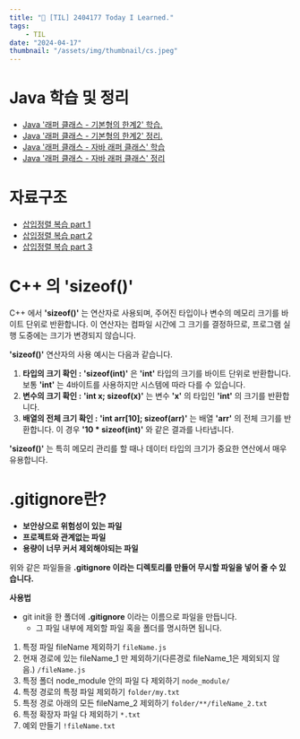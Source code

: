 ```yaml
---
title: "📝 [TIL] 2404177 Today I Learned."
tags:
    - TIL
date: "2024-04-17"
thumbnail: "/assets/img/thumbnail/cs.jpeg"
---
```

# Java 학습 및 정리
- [Java '래퍼 클래스 - 기본형의 한계2' 학습.](https://github.com/devKobe24/practiceJavaMidPart1/commit/92b839cf34d8c9f22a6c34f5e1ff14602b305550)
- [Java '래퍼 클래스 - 기본형의 한계2' 정리.](https://www.devkobe24.com/2024/Java/2024-04-17-WrapperClass-LimitationOfBaseTypes2.html)
- [Java '래퍼 클래스 - 자바 래퍼 클래스' 학습](https://github.com/devKobe24/practiceJavaMidPart1/commit/6e6c5ee7e199246a54562176692bf6572ffbfb43)
- [Java '래퍼 클래스 - 자바 래퍼 클래스' 정리](https://www.devkobe24.com/2024/Java/2024-04-17-WrapperClass-JavaWrapperClass.html)

# 자료구조
- [삽입정렬 복습 part 1](https://github.com/devKobe24/cppDS/commit/315aaeb491ed1fa7a84861b4d251b9e90b608b71)
- [삽입정렬 복습 part 2](https://github.com/devKobe24/cppDS/commit/d0c5c062113a31c87327fbc12d1356c71d513f13)
- [삽입정렬 복습 part 3](https://github.com/devKobe24/cppDS/commit/ec873ef1387918259d0d2aeed37ec36918066761)

# C++ 의 'sizeof()'
C++ 에서 **'sizeof()'** 는 연산자로 사용되며, 주어진 타입이나 변수의 메모리 크기를 바이트 단위로 반환합니다.
이 연산자는 컴파일 시간에 그 크기를 결정하므로, 프로그램 실행 도중에는 크기가 변경되지 않습니다.

**'sizeof()'** 연산자의 사용 예시는 다음과 같습니다.

1. **타입의 크기 확인 :** **'sizeof(int)'** 은 **'int'** 타입의 크기를 바이트 단위로 반환합니다. 보통 **'int'** 는 4바이트를 사용하지만 시스템에 따라 다를 수 있습니다.
2. **변수의 크기 확인 :** **'int x; sizeof(x)'** 는 변수 **'x'** 의 타입인 **'int'** 의 크기를 반환합니다.
3. **배열의 전체 크기 확인 :** **'int arr[10]; sizeof(arr)'** 는 배열 **'arr'** 의 전체 크기를 반환합니다. 이 경우 **'10 * sizeof(int)'** 와 같은 결과를 나타냅니다.

**'sizeof()'** 는 특히 메모리 관리를 할 때나 데이터 타입의 크기가 중요한 연산에서 매우 유용합니다.

# .gitignore란?

- **보안상으로 위험성이 있는 파일**
- **프로젝트와 관계없는 파일**
- **용량이 너무 커서 제외해야되는 파일**

위와 같은 파일들을 **.gitignore 이라는 디렉토리를 만들어 무시할 파일을 넣어 줄 수 있습니다.**

**사용법**
- git init을 한 폴더에 **.gitignore** 이라는 이름으로 파일을 만듭니다.
    - 그 파일 내부에 제외할 파일 혹을 폴더를 명시하면 됩니다.

1. 특정 파일 fileName 제외하기
`fileName.js`
2. 현재 경로에 있는 fileName_1 만 제외하기(다른경로 fileName_1은 제외되지 않음.)
`/fileName.js`
3. 특정 폴더 node_module 안의 파일 다 제외하기
`node_module/`
4. 특정 경로의 특정 파일 제외하기
`folder/my.txt`
5. 특정 경로 아래의 모든 fileName_2 제외하기
`folder/**/fileName_2.txt`
6. 특정 확장자 파일 다 제외하기
`*.txt`
7. 예외 만들기
`!fileName.txt`
